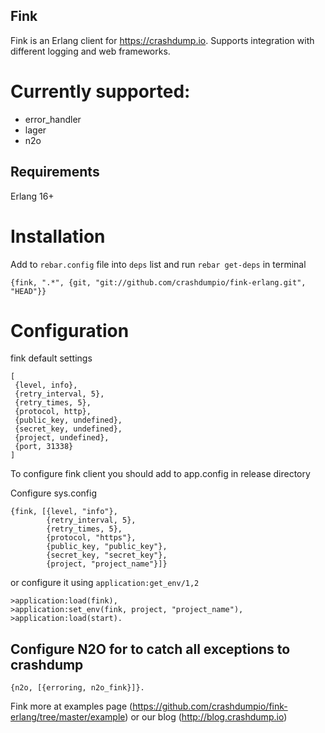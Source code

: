 Fink
----

Fink is an Erlang client for https://crashdump.io. Supports integration with different logging and web frameworks.

Currently supported:
=======

* error_handler
* lager
* n2o

Requirements
------------

Erlang 16+


Installation
============


Add to `rebar.config` file into `deps` list and run `rebar get-deps` in terminal

    {fink, ".*", {git, "git://github.com/crashdumpio/fink-erlang.git", "HEAD"}}


Configuration
=============

fink default settings

    [
     {level, info},
     {retry_interval, 5},
     {retry_times, 5},
     {protocol, http},
     {public_key, undefined},
     {secret_key, undefined},
     {project, undefined},
     {port, 31338}
    ]

To configure fink client you should add to app.config in release directory

Configure sys.config

    {fink, [{level, "info"},
            {retry_interval, 5},
            {retry_times, 5},
            {protocol, "https"},
            {public_key, "public_key"},
            {secret_key, "secret_key"},
            {project, "project_name"}]}


or configure it using `application:get_env/1,2`

    >application:load(fink),
    >application:set_env(fink, project, "project_name"),
    >application:load(start).


Configure N2O for to catch all exceptions to crashdump
------------------------------------------------------

    {n2o, [{erroring, n2o_fink}]}.


Fink more at examples page (https://github.com/crashdumpio/fink-erlang/tree/master/example)
or our blog (http://blog.crashdump.io)
